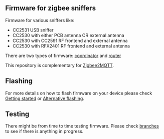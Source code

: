 ## Firmware for zigbee sniffers

Firmware for various sniffers like:
- CC2531 USB sniffer
- CC2530 with either PCB antenna OR external antenna
- CC2530 with CC2591 RF frontend and external antenna
- CC2530 with RFX2401 RF frontend and external antenna

There are two types of firmware: [coordinator](https://github.com/Koenkk/zigbee2mqtt/wiki/Supported-sniffer-devices#zigbee-coordinator) and [router](https://github.com/Koenkk/zigbee2mqtt/wiki/Supported-sniffer-devices#zigbee-router)

This repository is complementary for [Zigbee2MQTT](https://github.com/Koenkk/zigbee2mqtt).

## Flashing

For more details on how to flash firmware on your device please check [Getting started](https://github.com/Koenkk/zigbee2mqtt/wiki/Getting-started) or [Alternative flashing](https://github.com/Koenkk/zigbee2mqtt/wiki/Alternative-firmware-flashing-methods).

## Testing

There might be from time to time testing firmware. Please check [branches](https://github.com/Koenkk/zigbee2mqtt-firmware/branches) to see if there is anything in progress.